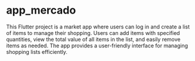 # app_mercado
This Flutter project is a market app where users can log in and create a list of items to manage their shopping. Users can add items with specified quantities, view the total value of all items in the list, and easily remove items as needed. The app provides a user-friendly interface for managing shopping lists efficiently.

